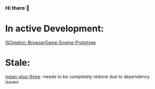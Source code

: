 ### Hi there 👋

# In active Development:
[ISOmetric-BrowserGame-Engine-Prototype](https://github.com/MaDsaiboT/ISOmetric-BrowserGame-Engine-Prototype)

# Stale: 
[mean-plus-three](https://github.com/MaDsaiboT/mean-plus-three)
-needs to be completely redone due to dependency issues



<!--
**MaDsaiboT/MaDsaiboT** is a ✨ _special_ ✨ repository because its `README.md` (this file) appears on your GitHub profile.

Here are some ideas to get you started:

- 🔭 I’m currently working on ...
- 🌱 I’m currently learning ...
- 👯 I’m looking to collaborate on ...
- 🤔 I’m looking for help with ...
- 💬 Ask me about ...
- 📫 How to reach me: ...
- 😄 Pronouns: ...
- ⚡ Fun fact: ...
-->
